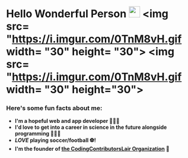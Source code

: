 # Hello Wonderful Person <img src= "https://i.imgur.com/0TnM8vH.gif" width= "30" height= "30">  <img src= "https://i.imgur.com/0TnM8vH.gif width= "30" height= "30"> <img src= "https://i.imgur.com/0TnM8vH.gif width= "30" height="30"> 

<h3> Here's some fun facts about me: </h3>

-  **I'm a hopeful web and app developer 👩🏻‍💻**
-  **I'd love to get into a career in science in the future alongside programming 👩🏻‍⚕️**
-  *****LOVE*** playing soccer/football ⚽!**
-  **I'm the founder of [the CodingContributorsLair Organization](https://github.com/CodingContributorsLair/) 🙂**
